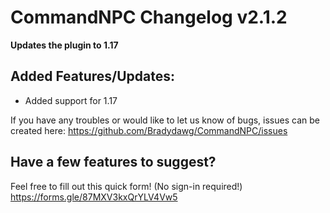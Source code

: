 # CommandNPC Changelog v2.1.2
**Updates the plugin to 1.17**

## Added Features/Updates:
- Added support for 1.17


If you have any troubles or would like to let us know of bugs, issues can be created here: https://github.com/Bradydawg/CommandNPC/issues

## Have a few features to suggest?
Feel free to fill out this quick form! (No sign-in required!)
https://forms.gle/87MXV3kxQrYLV4Vw5
